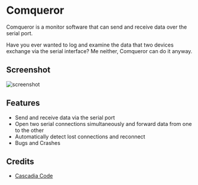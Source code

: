 # Comqueror
Comqueror is a monitor software that can send and receive data over the serial port.

Have you ever wanted to log and examine the data that two devices exchange via the serial interface? Me neither, Comqueror can do it anyway.

## Screenshot
![screenshot](https://user-images.githubusercontent.com/16611882/151663235-ec68c0ad-56c7-42ab-864d-c18e0273fe4f.png)


## Features
- Send and receive data via the serial port
- Open two serial connections simultaneously and forward data from one to the other
- Automatically detect lost connections and reconnect
- Bugs and Crashes

## Credits
- [Cascadia Code](https://github.com/microsoft/cascadia-code)
